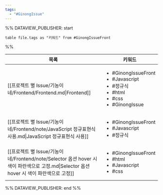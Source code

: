 ```yaml
---
tags:
  - "#GinongIssue"
---
```

%% DATAVIEW_PUBLISHER: start
```dataview
table file.tags as "키워드" from #GinongIssueFront 
```
%%

| 목록                                                                                                      | 키워드                                                                                                                  |
| ------------------------------------------------------------------------------------------------------- | -------------------------------------------------------------------------------------------------------------------- |
| [[프로젝트 별 Issue/기농이네/Frontend/Frontend.md\|Frontend]]                                                    | <ul><li>#GinongIssueFront</li><li>#Javascript</li><li>#정규식</li><li>#html</li><li>#css</li><li>#GinongIssue</li></ul> |
| [[프로젝트 별 Issue/기농이네/Frontend/note/JavaScript 정규표현식 사용.md\|JavaScript 정규표현식 사용]]                         | <ul><li>#GinongIssueFront</li><li>#Javascript</li><li>#정규식</li></ul>                                                 |
| [[프로젝트 별 Issue/기농이네/Frontend/note/Selector 옵션 hover 시 색이 파란색으로 고정.md\|Selector 옵션 hover 시 색이 파란색으로 고정]] | <ul><li>#GinongIssueFront</li><li>#html</li><li>#Javascript</li><li>#css</li></ul>                                   |

%% DATAVIEW_PUBLISHER: end %%


